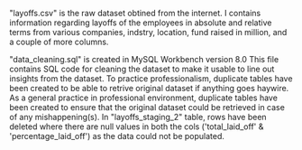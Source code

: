 "layoffs.csv" is the raw dataset obtined from the internet. I contains information regarding layoffs of the employees in absolute and relative terms from various
companies, indstry, location, fund raised in million, and a couple of more columns.

"data_cleaning.sql" is created in MySQL Workbench version 8.0
This file contains SQL code for cleaning the dataset to make it usable to line out insights from the dataset.
To practice professionalism, duplicate tables have been created to be able to retrive original dataset if anything goes haywire.
As a general practice in professional environment, duplicate tables have been created to ensure that the original dataset could be retrieved in case of any mishappening(s).
In "layoffs_staging_2" table, rows have been deleted where there are null values in both the cols ('total_laid_off' & 'percentage_laid_off') as the data could not be populated.
